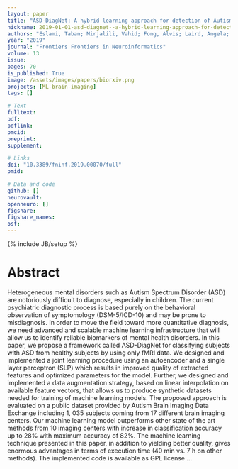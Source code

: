 ```yaml
---
layout: paper
title: "ASD-DiagNet: A hybrid learning approach for detection of Autism Spectrum Disorder using fMRI data"
nickname: 2019-01-01-asd-diagnet--a-hybrid-learning-approach-for-detection-of-autism-spectrum-disorder-using-fmri-data
authors: "Eslami, Taban; Mirjalili, Vahid; Fong, Alvis; Laird, Angela; Saeed, Fahad; "
year: "2019"
journal: "Frontiers Frontiers in Neuroinformatics"
volume: 13
issue:
pages: 70
is_published: True
image: /assets/images/papers/biorxiv.png
projects: [ML-brain-imaging]
tags: []

# Text
fulltext:
pdf:
pdflink:
pmcid:
preprint: 
supplement:

# Links
doi: "10.3389/fninf.2019.00070/full"
pmid:

# Data and code
github: []
neurovault:
openneuro: []
figshare:
figshare_names:
osf:
---
```

{% include JB/setup %}

# Abstract

Heterogeneous mental disorders such as Autism Spectrum Disorder (ASD) are notoriously difficult to diagnose, especially in children. The current psychiatric diagnostic process is based purely on the behavioral observation of symptomology (DSM-5/ICD-10) and may be prone to misdiagnosis. In order to move the field toward more quantitative diagnosis, we need advanced and scalable machine learning infrastructure that will allow us to identify reliable biomarkers of mental health disorders. In this paper, we propose a framework called ASD-DiagNet for classifying subjects with ASD from healthy subjects by using only fMRI data. We designed and implemented a joint learning procedure using an autoencoder and a single layer perceptron (SLP) which results in improved quality of extracted features and optimized parameters for the model. Further, we designed and implemented a data augmentation strategy, based on linear interpolation on available feature vectors, that allows us to produce synthetic datasets needed for training of machine learning models. The proposed approach is evaluated on a public dataset provided by Autism Brain Imaging Data Exchange including 1, 035 subjects coming from 17 different brain imaging centers. Our machine learning model outperforms other state of the art methods from 10 imaging centers with increase in classification accuracy up to 28% with maximum accuracy of 82%. The machine learning technique presented in this paper, in addition to yielding better quality, gives enormous advantages in terms of execution time (40 min vs. 7 h on other methods). The implemented code is available as GPL license …
